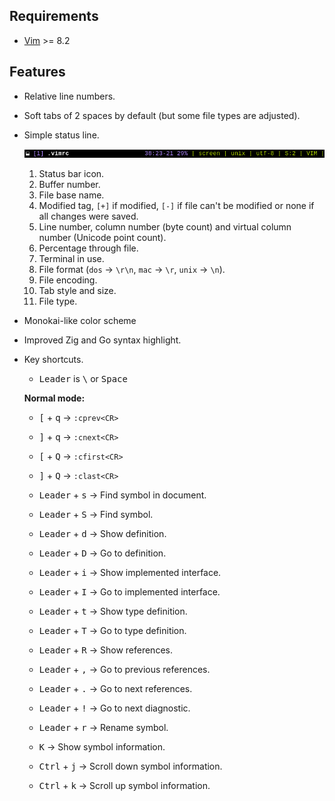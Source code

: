 ## Requirements

* [Vim](https://www.vim.org/) >= 8.2

## Features

* Relative line numbers.

* Soft tabs of 2 spaces by default (but some file types are adjusted).

* Simple status line.

  <p align="center">
    <img src="screenshots/statusline.png"/>
  </p>

  1. Status bar icon.
  2. Buffer number.
  3. File base name.
  4. Modified tag, `[+]` if modified, `[-]` if file can't be modified or none
     if all changes were saved.
  5. Line number, column number (byte count) and virtual column number
     (Unicode point count).
  6. Percentage through file.
  7. Terminal in use.
  8. File format (`dos` -> `\r\n`, `mac` -> `\r`, `unix` -> `\n`).
  9. File encoding.
  10. Tab style and size.
  11. File type.

* Monokai-like color scheme

* Improved Zig and Go syntax highlight.

* Key shortcuts.

  * <kbd>Leader</kbd> is <kbd>\\</kbd> or <kbd>Space</kbd> 

  **Normal mode:**

  * <kbd>[</kbd> + <kbd>q</kbd> -> `:cprev<CR>`
  * <kbd>]</kbd> + <kbd>q</kbd> -> `:cnext<CR>`
  * <kbd>[</kbd> + <kbd>Q</kbd> -> `:cfirst<CR>`
  * <kbd>]</kbd> + <kbd>Q</kbd> -> `:clast<CR>`

  * <kbd>Leader</kbd> + <kbd>s</kbd> -> Find symbol in document.
  * <kbd>Leader</kbd> + <kbd>S</kbd> -> Find symbol.
  * <kbd>Leader</kbd> + <kbd>d</kbd> -> Show definition.
  * <kbd>Leader</kbd> + <kbd>D</kbd> -> Go to definition.
  * <kbd>Leader</kbd> + <kbd>i</kbd> -> Show implemented interface.
  * <kbd>Leader</kbd> + <kbd>I</kbd> -> Go to implemented interface.
  * <kbd>Leader</kbd> + <kbd>t</kbd> -> Show type definition.
  * <kbd>Leader</kbd> + <kbd>T</kbd> -> Go to type definition.
  * <kbd>Leader</kbd> + <kbd>R</kbd> -> Show references.
  * <kbd>Leader</kbd> + <kbd>,</kbd> -> Go to previous references.
  * <kbd>Leader</kbd> + <kbd>.</kbd> -> Go to next references.
  * <kbd>Leader</kbd> + <kbd>!</kbd> -> Go to next diagnostic.

  * <kbd>Leader</kbd> + <kbd>r</kbd> -> Rename symbol.

  * <kbd>K</kbd> -> Show symbol information.
  * <kbd>Ctrl</kbd> + <kbd>j</kbd> -> Scroll down symbol information.
  * <kbd>Ctrl</kbd> + <kbd>k</kbd> -> Scroll up symbol information.

